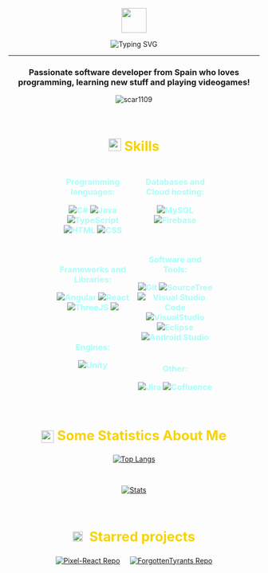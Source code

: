 <p align="center"><picture align="center"><img align="center" src = "https://github.com/7oSkaaa/7oSkaaa/blob/main/Images/about_me.gif?raw=true" width = 50px></picture></p>
<p align="center"><img  src="https://readme-typing-svg.demolab.com?font=Fira+Code&weight=900&size=30&pause=1000&color=F7D300&center=true&width=435&lines=Hi!%F0%9F%91%8B+I'm+Diego" alt="Typing SVG" /></p>
<hr>
<h3 align="center">Passionate software developer from Spain who loves programming, learning new stuff and playing videogames!</h3>
<p align="center"> <img src="https://komarev.com/ghpvc/?username=diegogb1999&label=Profile%20views&color=blueviolet&style=flat" alt="scar1109" /></p>

<br>
<h2 align = "center" style="color:#F7D300FF;font-size: 27px;"><img src="https://media2.giphy.com/media/QssGEmpkyEOhBCb7e1/giphy.gif?cid=ecf05e47a0n3gi1bfqntqmob8g9aid1oyj2wr3ds3mg700bl&amp;rid=giphy.gif" width="25"><b> Skills</b></h2>


<div style="display: flex;justify-content: center;">

  
  <div style="width: 30%; padding-right: 1em;text-align: center;">
    <h3 align ="center" style="color:#A9FEF7;"><strong>Programming languages</strong>:</p>
<p align ="center">
<img src="https://custom-icon-badges.demolab.com/badge/C%23-%23239120.svg?logo=cshrp&logoColor=white" alt="C#">
<img src="https://img.shields.io/badge/Java-%23ED8B00.svg?logo=openjdk&logoColor=white" alt="Java"><br>
<img src="https://img.shields.io/badge/TypeScript-3178C6?logo=typescript&logoColor=white" alt="TypeScript">
<img src="https://img.shields.io/badge/HTML-%23E34F26.svg?logo=html5&logoColor=white" alt="HTML">
<img src="https://img.shields.io/badge/CSS-1572B6?logo=css3&logoColor=white" alt="CSS">

</p><br>
    <h3 align ="center" style="color:#A9FEF7;"><strong>Frameworks and Libraries</strong>:</p>
<p align ="center">
<img src="https://img.shields.io/badge/Angular-%23DD0031.svg?logo=angular&logoColor=white" alt="Angular">
<img src="https://img.shields.io/badge/React-%2320232a.svg?logo=react&logoColor=%2361DAFB" alt="React"><br>
<img src="https://img.shields.io/badge/Three.js-000?logo=threedotjs&logoColor=fff" alt="ThreeJS">
<img src="https://img.shields.io/badge/Tailwind%20CSS-%2338B2AC.svg?logo=tailwind-css&logoColor=white"></p><br>
    <h3 align ="center" style="color:#A9FEF7;"><strong>Engines</strong>:</p>
<p align ="center">
<img src="https://img.shields.io/badge/Unity-%23000000.svg?logo=unity&logoColor=white" alt="Unity"></p> </div>


  <div style="width: 30%;text-align: center;">
    <h3 align ="center" style="color:#A9FEF7;"><strong>Databases and Cloud hosting</strong>:</p>
<p align ="center">
<img src="https://img.shields.io/badge/MySQL-4479A1?logo=mysql&logoColor=white" alt="MySQL">
<img src="https://img.shields.io/badge/Firebase-039BE5?logo=Firebase&logoColor=white" alt="Firebase"></p> <br>
    <h3 align ="center" style="color:#A9FEF7;"><strong>Software and Tools</strong>:</p>
<p align ="center">
  <img src="https://img.shields.io/badge/Git-F05032?logo=git&logoColor=white" alt="Git">
  <img src="https://img.shields.io/badge/Sourcetree-0052CC?logo=sourcetree&logoColor=white" alt="SourceTree"><br>
  <img src="https://custom-icon-badges.demolab.com/badge/Visual%20Studio%20Code-0078d7.svg?logo=vsc&logoColor=white" alt="Visual Studio Code">
  <img src="https://custom-icon-badges.demolab.com/badge/Visual%20Studio-5C2D91.svg?&logo=visual-studio&logoColor=white" alt="VisualStudio"><br>
  <img src="https://img.shields.io/badge/Eclipse-FE7A16.svg?logo=Eclipse&logoColor=white" alt="Eclipse">
  <img src="https://img.shields.io/badge/Android%20Studio-3DDC84?logo=android&logoColor=white" alt="Android Studio"><br><br>
    <h3 align ="center" style="color:#A9FEF7;"><strong>Other</strong>:</p>
<p align ="center">
  <img src="https://img.shields.io/badge/Jira-0052CC?logo=jira&logoColor=white" alt="Jira">
  <img src="https://img.shields.io/badge/Confluence-172B4D?logo=confluence&logoColor=fff" alt="Cofluence"></p>
  </div>

</div>


<br>
<h2 align="center" style="color:#F7D300FF;font-size: 27px;"><img src="https://discords.com/_next/image?url=https%3A%2F%2Fcdn.discordapp.com%2Femojis%2F669588149042937907.gif%3Fv%3D1&w=64&q=75" width="25" style="vertical-align: middle;">&nbsp;<b>Some Statistics About Me</b></h2>

<div align="center">

[![Top Langs](https://github-readme-stats.vercel.app/api/top-langs/?username=diegogb1999&theme=radical)](https://github.com/diegogb1999)

<br>

[![Stats](https://github-readme-stats.vercel.app/api?username=diegogb1999&theme=radical)](https://github.com/diegogb1999)

</div>

<br>
<h2 align="center" style="color:#F7D300FF;font-size: 27px;"><img src="https://discords.com/_next/image?url=https%3A%2F%2Fcdn.discordapp.com%2Femojis%2F1001411643143639152.gif%3Fv%3D1&w=64&q=75" width="20">&nbsp;
<b>Starred projects</b></h2>

<div align="center">

[![Pixel-React Repo](https://github-readme-stats.vercel.app/api/pin/?username=diegogb1999&repo=Pixel-React&theme=radical)](https://github.com/diegogb1999/Pixel-React.git)
&nbsp;&nbsp;&nbsp;
[![ForgottenTyrants Repo](https://github-readme-stats.vercel.app/api/pin/?username=Abyss-Forge&repo=ForgottenTyrants&theme=radical)](https://github.com/Abyss-Forge/ForgottenTyrants.git)

</div>

